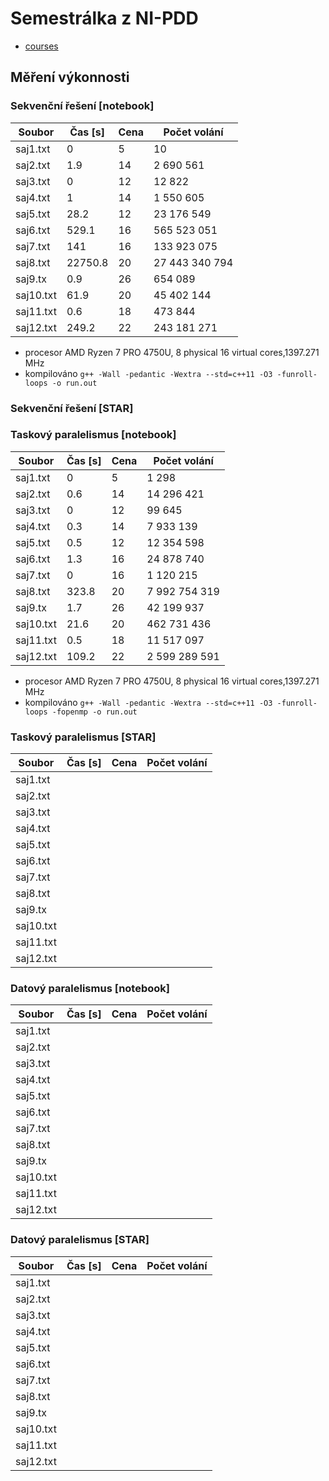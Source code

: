 # Semestrálka z NI-PDD

* [courses](https://courses.fit.cvut.cz/NI-PDP/)

## Měření výkonnosti

### Sekvenční řešení [notebook]

| Soubor    | Čas [s] | Cena | Počet volání   |
|-----------|---------|------|----------------|
| saj1.txt  | 0       | 5    | 10             |
| saj2.txt  | 1.9     | 14   | 2 690 561      |
| saj3.txt  | 0       | 12   | 12 822         |
| saj4.txt  | 1       | 14   | 1 550 605      |
| saj5.txt  | 28.2    | 12   | 23 176 549     |
| saj6.txt  | 529.1   | 16   | 565 523 051    |
| saj7.txt  | 141     | 16   | 133 923 075    |
| saj8.txt  | 22750.8 | 20   | 27 443 340 794 |
| saj9.tx   | 0.9     | 26   | 654 089        |
| saj10.txt | 61.9    | 20   | 45 402 144     |
| saj11.txt | 0.6     | 18   | 473 844        |
| saj12.txt | 249.2   | 22   | 243 181 271    |

* procesor AMD Ryzen 7 PRO 4750U, 8 physical 16 virtual cores,1397.271 MHz
* kompilováno ``g++ -Wall -pedantic -Wextra --std=c++11 -O3 -funroll-loops -o run.out``

### Sekvenční řešení [STAR]

### Taskový paralelismus [notebook]

| Soubor    | Čas [s] | Cena | Počet volání  |
|-----------|---------|------|---------------|
| saj1.txt  | 0       | 5    | 1 298         |
| saj2.txt  | 0.6     | 14   | 14 296 421    |
| saj3.txt  | 0       | 12   | 99 645        |
| saj4.txt  | 0.3     | 14   | 7 933 139     |
| saj5.txt  | 0.5     | 12   | 12 354 598    |
| saj6.txt  | 1.3     | 16   | 24 878 740    |
| saj7.txt  | 0       | 16   | 1 120 215     |
| saj8.txt  | 323.8   | 20   | 7 992 754 319 |
| saj9.tx   | 1.7     | 26   | 42 199 937    |
| saj10.txt | 21.6    | 20   | 462 731 436   |
| saj11.txt | 0.5     | 18   | 11 517 097    |
| saj12.txt | 109.2   | 22   | 2 599 289 591 |

* procesor AMD Ryzen 7 PRO 4750U, 8 physical 16 virtual cores,1397.271 MHz
* kompilováno ``g++ -Wall -pedantic -Wextra --std=c++11 -O3 -funroll-loops -fopenmp -o run.out`` 

### Taskový paralelismus [STAR]

| Soubor    | Čas [s] | Cena | Počet volání |
|-----------|---------|------|--------------|
| saj1.txt  |         |      |              |
| saj2.txt  |         |      |              |
| saj3.txt  |         |      |              |
| saj4.txt  |         |      |              |
| saj5.txt  |         |      |              |
| saj6.txt  |         |      |              |
| saj7.txt  |         |      |              |
| saj8.txt  |         |      |              |
| saj9.tx   |         |      |              |
| saj10.txt |         |      |              |
| saj11.txt |         |      |              |
| saj12.txt |         |      |              |

### Datový paralelismus [notebook]

| Soubor    | Čas [s] | Cena | Počet volání |
|-----------|---------|------|--------------|
| saj1.txt  |         |      |              |
| saj2.txt  |         |      |              |
| saj3.txt  |         |      |              |
| saj4.txt  |         |      |              |
| saj5.txt  |         |      |              |
| saj6.txt  |         |      |              |
| saj7.txt  |         |      |              |
| saj8.txt  |         |      |              |
| saj9.tx   |         |      |              |
| saj10.txt |         |      |              |
| saj11.txt |         |      |              |
| saj12.txt |         |      |              |

### Datový paralelismus [STAR]

| Soubor    | Čas [s] | Cena | Počet volání |
|-----------|---------|------|--------------|
| saj1.txt  |         |      |              |
| saj2.txt  |         |      |              |
| saj3.txt  |         |      |              |
| saj4.txt  |         |      |              |
| saj5.txt  |         |      |              |
| saj6.txt  |         |      |              |
| saj7.txt  |         |      |              |
| saj8.txt  |         |      |              |
| saj9.tx   |         |      |              |
| saj10.txt |         |      |              |
| saj11.txt |         |      |              |
| saj12.txt |         |      |              |
